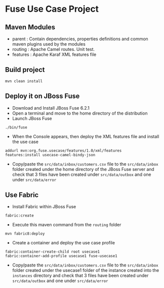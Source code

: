 # Fuse Use Case Project

## Maven Modules

* parent : Contain dependencies, properties definitions and common maven plugins used by the modules
* routing : Apache Camel routes. Unit test.
* features : Apache Karaf XML features file

## Build project

```
mvn clean install
```

## Deploy it on JBoss Fuse

- Download and Install JBoss Fuse 6.2.1
- Open a terminal and move to the home directory of the distribution
- Launch JBoss Fuse 

```
./bin/fuse
```

- When the Console appears, then deploy the XML features file and install the use case

```
addurl mvn:org.fuse.usecase/features/1.0/xml/features
features:install usecase-camel-bindy-json
```

- Copy/paste the `src/data/inbox/customers.csv` file to the `src/data/inbox` folder created under the home directory of the JBoss Fuse server
  and check that 3 files have been created under `src/data/outbox` and one under `src/data/error`
  
## Use Fabric
  
- Install Fabric within JBoss Fuse
 
```
fabric:create
```

- Execute this maven command from the `routing` folder 

```
mvn fabric8:deploy
```

- Create a container and deploy the use case profile

```
fabric:container-create-child root usecase1
fabric:container-add-profile usecase1 fuse-usecase1
```

- Copy/paste the `src/data/inbox/customers.csv` file to the `src/data/inbox` folder created under the usecase1 folder of the instance created into the 
  `instances` directory and check that 3 files have been created under `src/data/outbox` and one under `src/data/error`

